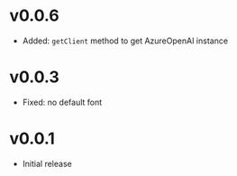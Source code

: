 # v0.0.6

- Added: `getClient` method to get AzureOpenAI instance

# v0.0.3

- Fixed: no default font

# v0.0.1

- Initial release
